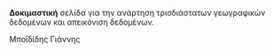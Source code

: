 <b>Δοκιμαστική</b> σελίδα για την ανάρτηση τρισδιάστατων γεωγραφικών δεδομένων και απεικόνιση δεδομένων.

Μποϊδίδης Γιάννης
